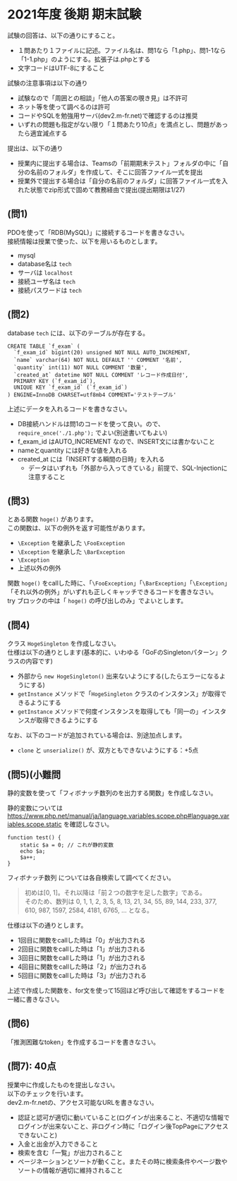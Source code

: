 # 2021年度 後期 期末試験

試験の回答は、以下の通りにすること。    

- １問あたり１ファイルに記述。ファイル名は、問1なら「1.php」、問1-1なら「1-1.php」のようにする。拡張子は.phpとする
- 文字コードはUTF-8にすること

試験の注意事項は以下の通り    

- 試験なので「周囲との相談」「他人の答案の覗き見」は不許可
- ネット等を使って調べるのは許可
- コードやSQLを勉強用サーバ(dev2.m-fr.net)で確認するのは推奨
- いずれの問題も指定がない限り「１問あたり10点」を満点とし、問題があったら適宜減点する

提出は、以下の通り

- 授業内に提出する場合は、Teamsの「前期期末テスト」フォルダの中に「自分の名前のフォルダ」を作成して、そこに回答ファイル一式を提出
- 授業外で提出する場合は「自分の名前のフォルダ」に回答ファイル一式を入れた状態でzip形式で固めて教務経由で提出(提出期限は1/27)

## (問1)

PDOを使って「RDB(MySQL)」に接続するコードを書きなさい。    
接続情報は授業で使った、以下を用いるものとします。    

- mysql
- database名は `tech`
- サーバは `localhost`
- 接続ユーザ名は `tech`
- 接続パスワードは `tech`

## (問2)

database `tech` には、以下のテーブルが存在する。    

```
CREATE TABLE `f_exam` (
  `f_exam_id` bigint(20) unsigned NOT NULL AUTO_INCREMENT,
  `name` varchar(64) NOT NULL DEFAULT '' COMMENT '名前',
  `quantity` int(11) NOT NULL COMMENT '数量',
  `created_at` datetime NOT NULL COMMENT 'レコード作成日付',
  PRIMARY KEY (`f_exam_id`),
  UNIQUE KEY `f_exam_id` (`f_exam_id`)
) ENGINE=InnoDB CHARSET=utf8mb4 COMMENT='テストテーブル'
```

上述にデータを入れるコードを書きなさい。    

- DB接続ハンドルは問1のコードを使って良い。ので、 `require_once('./1.php');` でよい(別途書いてもよい)
- f_exam_id はAUTO_INCREMENT なので、INSERT文には書かないこと
- nameとquantity には好きな値を入れる
- created_at には「INSERTする瞬間の日時」を入れる
  + データはいずれも「外部から入ってきている」前提で、SQL-Injectionに注意すること

## (問3)

とある関数 `hoge()` があります。    
この関数は、以下の例外を返す可能性があります。    

- `\Exception` を継承した `\FooException`
- `\Exception` を継承した `\BarException`
- `\Exception`
- 上述以外の例外

関数 `hoge()` をcallした時に、「`\FooException`」「`\BarException`」「`\Exception`」「それ以外の例外」がいずれも正しくキャッチできるコードを書きなさい。    
try ブロックの中は「 `hoge()` の呼び出しのみ」でよいとします。    

## (問4)

クラス `HogeSingleton` を作成しなさい。    
仕様は以下の通りとします(基本的に、いわゆる「GoFのSingletonパターン」クラスの内容です)    

- 外部から `new HogeSingleton()` 出来ないようにする(したらエラーになるようにする)
- `getInstance` メソッドで「`HogeSingleton` クラスのインスタンス」が取得できるようにする
- `getInstance` メソッドで何度インスタンスを取得しても「同一の」インスタンスが取得できるようにする

なお、以下のコードが追加されている場合は、別途加点します。    

- `clone` と `unserialize()` が、双方ともできないようにする：+5点

## (問5)(小難問

静的変数を使って「フィボナッチ数列のを出力する関数」を作成しなさい。    

静的変数については https://www.php.net/manual/ja/language.variables.scope.php#language.variables.scope.static を確認しなさい。    

```
function test() {
    static $a = 0; // これが静的変数
    echo $a;
    $a++;
}
```

フィボナッチ数列 については各自検索して調べてください。    

> 初めは[0, 1]。それ以降は「前２つの数字を足した数字」である。    
> そのため、数列は 0, 1, 1, 2, 3, 5, 8, 13, 21, 34, 55, 89, 144, 233, 377, 610, 987, 1597, 2584, 4181, 6765, ... となる。    

仕様は以下の通りとします。    

- 1回目に関数をcallした時は「0」が出力される
- 2回目に関数をcallした時は「1」が出力される
- 3回目に関数をcallした時は「1」が出力される
- 4回目に関数をcallした時は「2」が出力される
- 5回目に関数をcallした時は「3」が出力される

上述で作成した関数を、for文を使って15回ほど呼び出して確認をするコードを一緒に書きなさい。    

## (問6)

「推測困難なtoken」を作成するコードを書きなさい。    

## (問7): 40点

授業中に作成したものを提出しなさい。    
以下のチェックを行います。    
dev2.m-fr.netの、アクセス可能なURLを書きなさい。    

- 認証と認可が適切に動いていること(ログインが出来ること、不適切な情報でログインが出来ないこと、非ログイン時に「ログイン後TopPageにアクセスできないこと)
- 入金と出金が入力できること
- 検索を含む「一覧」が出力されること
- ページネーションとソートが動くこと。またその時に検索条件やページ数やソートの情報が適切に維持されること
